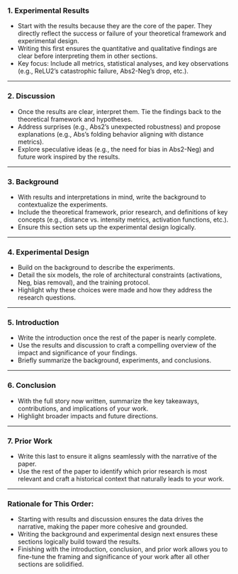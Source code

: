 
### **1. Experimental Results**
- Start with the results because they are the core of the paper. They directly reflect the success or failure of your theoretical framework and experimental design.
- Writing this first ensures the quantitative and qualitative findings are clear before interpreting them in other sections.
- Key focus: Include all metrics, statistical analyses, and key observations (e.g., ReLU2’s catastrophic failure, Abs2-Neg’s drop, etc.).

---

### **2. Discussion**
- Once the results are clear, interpret them. Tie the findings back to the theoretical framework and hypotheses.
- Address surprises (e.g., Abs2’s unexpected robustness) and propose explanations (e.g., Abs’s folding behavior aligning with distance metrics).
- Explore speculative ideas (e.g., the need for bias in Abs2-Neg) and future work inspired by the results.

---

### **3. Background**
- With results and interpretations in mind, write the background to contextualize the experiments.
- Include the theoretical framework, prior research, and definitions of key concepts (e.g., distance vs. intensity metrics, activation functions, etc.).
- Ensure this section sets up the experimental design logically.

---

### **4. Experimental Design**
- Build on the background to describe the experiments.
- Detail the six models, the role of architectural constraints (activations, Neg, bias removal), and the training protocol.
- Highlight why these choices were made and how they address the research questions.

---

### **5. Introduction**
- Write the introduction once the rest of the paper is nearly complete.
- Use the results and discussion to craft a compelling overview of the impact and significance of your findings.
- Briefly summarize the background, experiments, and conclusions.

---

### **6. Conclusion**
- With the full story now written, summarize the key takeaways, contributions, and implications of your work.
- Highlight broader impacts and future directions.

---

### **7. Prior Work**
- Write this last to ensure it aligns seamlessly with the narrative of the paper.
- Use the rest of the paper to identify which prior research is most relevant and craft a historical context that naturally leads to your work.

---

### Rationale for This Order:
- Starting with results and discussion ensures the data drives the narrative, making the paper more cohesive and grounded.
- Writing the background and experimental design next ensures these sections logically build toward the results.
- Finishing with the introduction, conclusion, and prior work allows you to fine-tune the framing and significance of your work after all other sections are solidified.